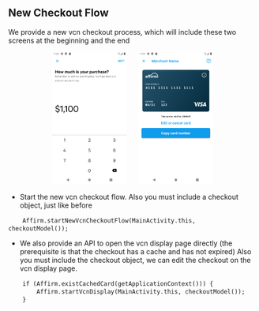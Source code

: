 ## New Checkout Flow

We provide a new vcn checkout process, which will include these two screens at the beginning and the end

<p align="center">
<img src="assets/loan_amount.png" width="30%" alt="LoanAmountActivity" hspace="10">
<img src="assets/vcn_display.png" width="30%" alt="VcnDisplayActivity" hspace="10">
</p>

- Start the new vcn checkout flow. Also you must include a checkout object, just like before
```
    Affirm.startNewVcnCheckoutFlow(MainActivity.this, checkoutModel());
```

- We also provide an API to open the vcn display page directly (the prerequisite is that the checkout has a cache and has not expired)
Also you must include the checkout object, we can edit the checkout on the vcn display page.
```
    if (Affirm.existCachedCard(getApplicationContext())) {
        Affirm.startVcnDisplay(MainActivity.this, checkoutModel());
    }
```